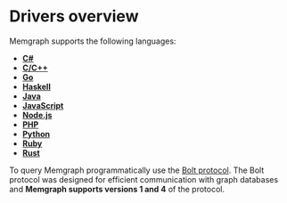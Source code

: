 # Drivers overview

Memgraph supports the following languages: 

- **[C#](/connect-to-memgraph/drivers/c-sharp.md)**
- **[C/C++](https://github.com/memgraph/mgclient)**
- **[Go](/connect-to-memgraph/drivers/go.md)**
- **[Haskell](https://github.com/zmactep/hasbolt)**
- **[Java](/connect-to-memgraph/drivers/java.md)**
- **[JavaScript](/connect-to-memgraph/drivers/javascript.md)**
- **[Node.js](/connect-to-memgraph/drivers/nodejs.md)**
- **[PHP](/connect-to-memgraph/drivers/php.md)**
- **[Python](/connect-to-memgraph/drivers/python.md)**
- **[Ruby](https://github.com/neo4jrb/neo4j)**
- **[Rust](/connect-to-memgraph/drivers/rust.md)**

To query Memgraph programmatically use the [Bolt protocol](https://7687.org/).
The Bolt protocol was designed for efficient communication with graph databases
and **Memgraph supports versions 1 and 4** of the protocol. 